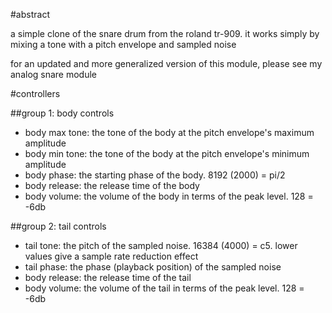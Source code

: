 #abstract

a simple clone of the snare drum from the roland tr-909. it works simply by mixing a tone with a pitch envelope and sampled noise

for an updated and more generalized version of this module, please see my analog snare module

#controllers

##group 1: body controls

- body max tone: the tone of the body at the pitch envelope's maximum amplitude
- body min tone: the tone of the body at the pitch envelope's minimum amplitude
- body phase: the starting phase of the body. 8192 (2000) = pi/2
- body release: the release time of the body
- body volume: the volume of the body in terms of the peak level. 128 = -6db

##group 2: tail controls

- tail tone: the pitch of the sampled noise. 16384 (4000) = c5. lower values give a sample rate reduction effect
- tail phase: the phase (playback position) of the sampled noise
- body release: the release time of the tail
- body volume: the volume of the tail in terms of the peak level. 128 = -6db